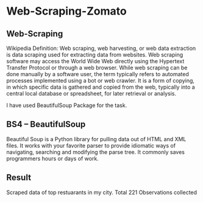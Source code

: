 # Web-Scraping-Zomato

## Web-Scraping 
Wikipedia Definition: Web scraping, web harvesting, or web data extraction is data scraping used for extracting data from websites. Web scraping software may access the World Wide Web directly using the Hypertext Transfer Protocol or through a web browser. While web scraping can be done manually by a software user, the term typically refers to automated processes implemented using a bot or web crawler. It is a form of copying, in which specific data is gathered and copied from the web, typically into a central local database or spreadsheet, for later retrieval or analysis.

I have used BeautifulSoup Package for the task.
## BS4 – BeautifulSoup
Beautiful Soup is a Python library for pulling data out of HTML and XML files. It works with your favorite parser to provide idiomatic ways of navigating, searching and modifying the parse tree. It commonly saves programmers hours or days of work.

## Result
Scraped data of top restuarants in my city. Total 221 Observations collected
